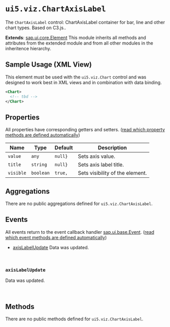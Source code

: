 # `ui5.viz.ChartAxisLabel`
The <code>ChartAxisLabel</code> control: ChartAxisLabel container for bar, line and other chart types. Based on C3.js..

**Extends**: [sap.ui.core.Element](https://openui5.hana.ondemand.com/#/api/sap.ui.core.Element) This module inherits all methods and attributes from the extended module and from all other modules in the inheritence hierarchy.

## Sample Usage (XML View)
This element must be used with the <code>ui5.viz.Chart</code> control and was designed to work best in XML views and in combination with data binding.
```xml
<Chart>
  <!-- tbd -->
</Chart>
```

## Properties
All properties have corresponding getters and setters. ([read which property methods are defined automatically](https://sapui5.hana.ondemand.com/#/api/sap.ui.base.ManagedObject))

| Name | Type | Default | Description |
| --- | --- | --- | --- |
| `value` | `any` | `null}` | Sets axis value. |
| `title` | `string` | `null}` | Sets axis label title. |
| `visible` | `boolean` | `true,` | Sets visibility of the element. |

## Aggregations
There are no public aggregations defined for `ui5.viz.ChartAxisLabel`.

## Events
All events return to the event callback handler [sap.ui.base.Event](https://openui5.hana.ondemand.com/#/api/sap.ui.base.Event). ([read which event methods are defined automatically](https://sapui5.hana.ondemand.com/#/api/sap.ui.base.ManagedObject))
* <a href="#axisLabelUpdate">axisLabelUpdate</a> Data was updated.

<br/>

<a name="axisLabelUpdate"></a>

### `axisLabelUpdate`
Data was updated. 

<br/>


## Methods
There are no public methods defined for `ui5.viz.ChartAxisLabel`.

<br/>


